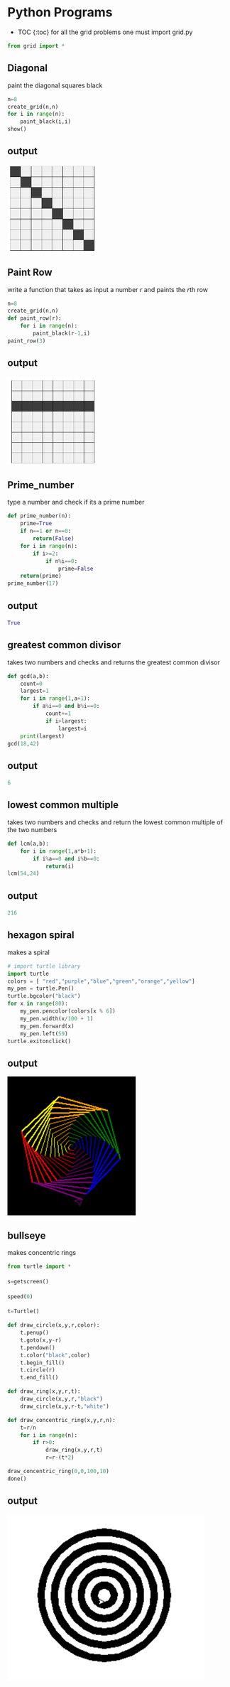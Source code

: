 # Python Programs 
* TOC {:toc}
for all the grid problems one must import grid.py
```python
from grid import *
```

## Diagonal 
paint the diagonal squares black 
```python
n=8
create_grid(n,n)
for i in range(n):
    paint_black(i,i)
show()
```
## output 
<img src="/images/diagonal.PNG" alt="diagonal" width="200"/>

## Paint Row
write a function that takes as input a number *r* and paints the *r*th row
```python
n=8
create_grid(n,n)
def paint_row(r):
    for i in range(n):
        paint_black(r-1,i)
paint_row(3)
```
## output
<img src="/images/paint_row.png" alt="paint_row" width="200"/>

## Prime_number
type a number and check if its a prime number 
```python
def prime_number(n):
    prime=True
    if n==1 or n==0:
        return(False)
    for i in range(n):
        if i>=2:
            if n%i==0:
                prime=False
    return(prime)
prime_number(17)
```
## output
```python
True
```

## greatest common divisor
takes two numbers and checks and returns the greatest common divisor
```python
def gcd(a,b):
    count=0
    largest=1
    for i in range(1,a+1):
        if a%i==0 and b%i==0:
            count+=1
            if i>largest:
                largest=i
    print(largest)
gcd(18,42)
```
## output
```python
6
```

## lowest common multiple 
takes two numbers and checks and return the lowest common multiple of the two numbers
```python
def lcm(a,b):
    for i in range(1,a*b+1):
        if i%a==0 and i%b==0:
            return(i)
lcm(54,24)
```
## output
```python
216
```

## hexagon spiral 
makes a spiral
```python
# import turtle library
import turtle             
colors = [ "red","purple","blue","green","orange","yellow"]
my_pen = turtle.Pen()
turtle.bgcolor("black")
for x in range(80):
    my_pen.pencolor(colors[x % 6])
    my_pen.width(x/100 + 1)
    my_pen.forward(x)
    my_pen.left(59)
turtle.exitonclick()
```
## output
![](/images/hexagon_spiral.png)

## bullseye 
makes concentric rings 
```python
from turtle import *

s=getscreen()

speed(0)

t=Turtle()
```
```python
def draw_circle(x,y,r,color):
    t.penup()
    t.goto(x,y-r)
    t.pendown()
    t.color("black",color)
    t.begin_fill()
    t.circle(r)
    t.end_fill()
```
```python
def draw_ring(x,y,r,t):
    draw_circle(x,y,r,"black")
    draw_circle(x,y,r-t,"white")
```
```python
def draw_concentric_ring(x,y,r,n):
    t=r/n
    for i in range(n):
        if r>0:
            draw_ring(x,y,r,t)
            r=r-(t*2)
```
```python
draw_concentric_ring(0,0,100,10)
done()
```
## output 
![](/images/bullseye.png)
